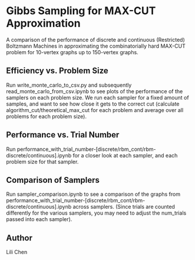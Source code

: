 # Gibbs Sampling for MAX-CUT Approximation

A comparison of the performance of discrete and continuous (Restricted) Boltzmann Machines in approximating the combinatorially hard MAX-CUT problem for 10-vertex graphs up to 150-vertex graphs.

## Efficiency vs. Problem Size

Run write_monte_carlo_to_csv.py and subsequently read_monte_carlo_from_csv.ipynb to see plots of the performance of the samplers on each problem size. We run each sampler for a fixed amount of samples, and want to see how close it gets to the correct cut (calculate algorithm_cut/theoretical_max_cut for each problem and average over all problems for each problem size).

## Performance vs. Trial Number

Run performance_with_trial_number-[discrete/rbm_cont/rbm-discrete/continuous].ipynb for a closer look at each sampler, and each problem size for that sampler.

## Comparison of Samplers

Run sampler_comparison.ipynb to see a comparison of the graphs from performance_with_trial_number-[discrete/rbm_cont/rbm-discrete/continuous].ipynb across samplers. (Since trials are counted differently for the various samplers, you may need to adjust the num_trials passed into each sampler).

## Author

Lili Chen

